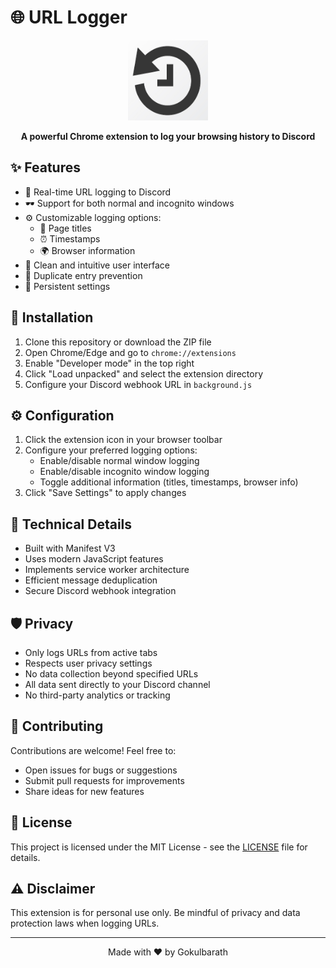 # 🌐 URL Logger

<div align="center">
  <img src="logo.png" alt="URL Logger Logo" width="128" height="128">
  <br>
  <p><strong>A powerful Chrome extension to log your browsing history to Discord</strong></p>
</div>

## ✨ Features

- 🔗 Real-time URL logging to Discord
- 🕶️ Support for both normal and incognito windows
- ⚙️ Customizable logging options:
  - 📑 Page titles
  - ⏰ Timestamps
  - 🌍 Browser information
- 🎨 Clean and intuitive user interface
- 🚫 Duplicate entry prevention
- 💾 Persistent settings

## 🚀 Installation

1. Clone this repository or download the ZIP file
2. Open Chrome/Edge and go to `chrome://extensions`
3. Enable "Developer mode" in the top right
4. Click "Load unpacked" and select the extension directory
5. Configure your Discord webhook URL in `background.js`

## ⚙️ Configuration

1. Click the extension icon in your browser toolbar
2. Configure your preferred logging options:
   - Enable/disable normal window logging
   - Enable/disable incognito window logging
   - Toggle additional information (titles, timestamps, browser info)
3. Click "Save Settings" to apply changes

## 🔧 Technical Details

- Built with Manifest V3
- Uses modern JavaScript features
- Implements service worker architecture
- Efficient message deduplication
- Secure Discord webhook integration

## 🛡️ Privacy

- Only logs URLs from active tabs
- Respects user privacy settings
- No data collection beyond specified URLs
- All data sent directly to your Discord channel
- No third-party analytics or tracking

## 🤝 Contributing

Contributions are welcome! Feel free to:
- Open issues for bugs or suggestions
- Submit pull requests for improvements
- Share ideas for new features

## 📝 License

This project is licensed under the MIT License - see the [LICENSE](LICENSE) file for details.

## ⚠️ Disclaimer

This extension is for personal use only. Be mindful of privacy and data protection laws when logging URLs.


---
<div align="center">
  Made with ❤️ by Gokulbarath
</div> 
